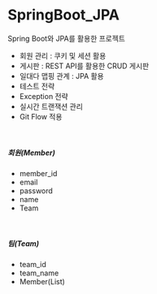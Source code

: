 # SpringBoot_JPA
Spring Boot와 JPA를 활용한 프로젝트

- 회원 관리 : 쿠키 및 세션 활용
- 게시판 : REST API를 활용한 CRUD 게시판
- 일대다 맵핑 관계 : JPA 활용
- 테스트 전략
- Exception 전략
- 실시간 트랜잭션 관리
- Git Flow 적용

<br>

##### 회원(Member)

- member_id
- email
- password
- name
- Team

<br>

##### 팀(Team)

- team_id
- team_name
- Member(List)

<br>


